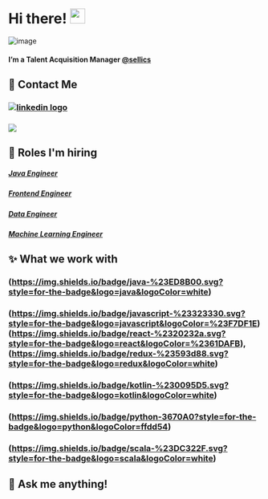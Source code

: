 # Hi there! <img src="https://raw.githubusercontent.com/MartinHeinz/MartinHeinz/master/wave.gif" width="30px">


![image](https://user-images.githubusercontent.com/79251946/112474326-c4593900-8d6f-11eb-8900-0ccc8503d997.png)


#### I’m a Talent Acquisition Manager [@sellics](https://sellics.com/)

## 📲 Contact Me
### [<img align="center" alt="linkedin logo" src="https://img.shields.io/badge/-PAULA%20BECHELLI-blue?style=for-the-badge&logo=Linkedin&logoColor=white"/>](https://www.linkedin.com/in/paula-bechelli/) 
### [<img  align="center" src="https://img.shields.io/badge/-paula.bechelli@sellics.com-c64756?style=for-the-badge&logo=Gmail&logoColor=white">](mailto:paula.bechelli@sellics.com)


## 🚀 Roles I'm hiring 
 
##### [Java Engineer](https://sellicsjobs.recruitee.com/o/java-engineer-mfd-remote-possible) 
##### [Frontend Engineer](https://sellicsjobs.recruitee.com/o/frontend-engineer-react-mfd-remote-possible)  
##### [Data Engineer](https://sellicsjobs.recruitee.com/o/senior-data-engineer-mfd-remote-possible-berlin)  
##### [Machine Learning Engineer](https://sellicsjobs.recruitee.com/o/machine-learning-engineer-mfd-remote-possible)  


## ✨ What we work with
### (https://img.shields.io/badge/java-%23ED8B00.svg?style=for-the-badge&logo=java&logoColor=white)
### (https://img.shields.io/badge/javascript-%23323330.svg?style=for-the-badge&logo=javascript&logoColor=%23F7DF1E) (https://img.shields.io/badge/react-%2320232a.svg?style=for-the-badge&logo=react&logoColor=%2361DAFB), (https://img.shields.io/badge/redux-%23593d88.svg?style=for-the-badge&logo=redux&logoColor=white)
### (https://img.shields.io/badge/kotlin-%230095D5.svg?style=for-the-badge&logo=kotlin&logoColor=white)
### (https://img.shields.io/badge/python-3670A0?style=for-the-badge&logo=python&logoColor=ffdd54)
### (https://img.shields.io/badge/scala-%23DC322F.svg?style=for-the-badge&logo=scala&logoColor=white)
### 


## 💬 Ask me anything!



<!--
**lemonpau/lemonpau** is a ✨ _special_ ✨ repository because its `README.md` (this file) appears on your GitHub profile.

Here are some ideas to get you started:

- 🔭 I’m currently working on ...
- 🌱 I’m currently learning ...
- 👯 I’m looking to collaborate on ...
- 🤔 I’m looking for help with ...
- 💬 Ask me about ...
- 📫 How to reach me: ...
- 😄 Pronouns: ...
- ⚡ Fun fact: ...
-->
